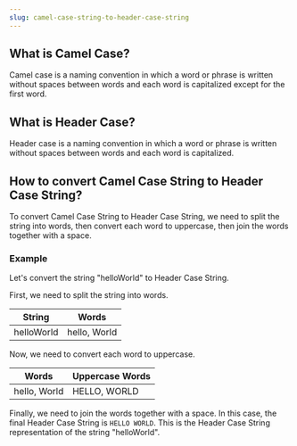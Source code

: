 ```yaml
---
slug: camel-case-string-to-header-case-string
---
```


## What is Camel Case?

Camel case is a naming convention in which a word or phrase is written without spaces between words and each word is capitalized except for the first word.

## What is Header Case?

Header case is a naming convention in which a word or phrase is written without spaces between words and each word is capitalized.

## How to convert Camel Case String to Header Case String?

To convert Camel Case String to Header Case String, we need to split the string into words, then convert each word to uppercase, then join the words together with a space.

### Example

Let's convert the string "helloWorld" to Header Case String.

First, we need to split the string into words.

| String     | Words        |
| ---------- | ------------ |
| helloWorld | hello, World |

Now, we need to convert each word to uppercase.

| Words        | Uppercase Words |
| ------------ | --------------- |
| hello, World | HELLO, WORLD    |

Finally, we need to join the words together with a space. In this case, the final Header Case String is `HELLO WORLD`. This is the Header Case String representation of the string "helloWorld".

